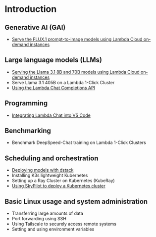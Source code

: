 # Introduction

## Generative AI (GAI)

- [Serve the FLUX.1 prompt-to-image models using Lambda Cloud on-demand
  instances](generative-ai/flux-prompt-to-image.md)

## Large language models (LLMs)

- [Serving the Llama 3.1 8B and 70B models using Lambda Cloud on-demand instances](large-language-models/serving-llama-3-1-docker.md)
- Serve Llama 3.1 405B on a Lambda 1-Click Cluster
- [Using the Lambda Chat Completions API](large-language-models/lambda-chat-api.md)

## Programming

- [Integrating Lambda Chat into VS Code](programming/vs-code-lambda-chat.md)

## Benchmarking

- Benchmark DeepSpeed-Chat training on Lambda 1-Click Clusters

## Scheduling and orchestration

- [Deploying models with dstack](scheduling-and-orchestration/dstack-vllm-llama-3-1.md)
- Installing K3s lightweight Kubernetes
- Setting up a Ray Cluster on Kubernetes (KubeRay)
- [Using SkyPilot to deploy a Kubernetes cluster](scheduling-and-orchestration/skypilot-deploy-kubernetes.md)

## Basic Linux usage and system administration

- Transferring large amounts of data
- Port forwarding using SSH
- Using Tailscale to securely access remote systems
- Setting and using environment variables

